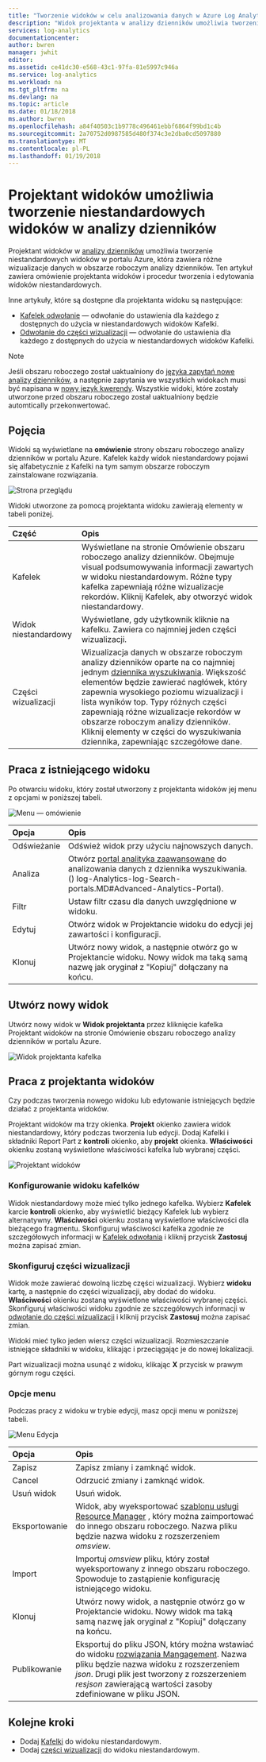 ```yaml
---
title: "Tworzenie widoków w celu analizowania danych w Azure Log Analytics | Dokumentacja firmy Microsoft"
description: "Widok projektanta w analizy dzienników umożliwia tworzenie niestandardowych widoków, które są wyświetlane w portalu Azure i zawierają różne wizualizacje danych w obszarze roboczym analizy dzienników. Ten artykuł zawiera omówienie projektanta widoków i procedur tworzenia i edytowania widoków niestandardowych."
services: log-analytics
documentationcenter: 
author: bwren
manager: jwhit
editor: 
ms.assetid: ce41dc30-e568-43c1-97fa-81e5997c946a
ms.service: log-analytics
ms.workload: na
ms.tgt_pltfrm: na
ms.devlang: na
ms.topic: article
ms.date: 01/18/2018
ms.author: bwren
ms.openlocfilehash: a84f40503c1b9778c496461ebbf6864f99bd1c4b
ms.sourcegitcommit: 2a70752d0987585d480f374c3e2dba0cd5097880
ms.translationtype: MT
ms.contentlocale: pl-PL
ms.lasthandoff: 01/19/2018
---
```

# <a name="use-view-designer-to-create-custom-views-in-log-analytics"></a>Projektant widoków umożliwia tworzenie niestandardowych widoków w analizy dzienników
Projektant widoków w [analizy dzienników](log-analytics-overview.md) umożliwia tworzenie niestandardowych widoków w portalu Azure, która zawiera różne wizualizacje danych w obszarze roboczym analizy dzienników. Ten artykuł zawiera omówienie projektanta widoków i procedur tworzenia i edytowania widoków niestandardowych.

Inne artykuły, które są dostępne dla projektanta widoku są następujące:

* [Kafelek odwołanie](log-analytics-view-designer-tiles.md) — odwołanie do ustawienia dla każdego z dostępnych do użycia w niestandardowych widoków Kafelki.
* [Odwołanie do części wizualizacji](log-analytics-view-designer-parts.md) — odwołanie do ustawienia dla każdego z dostępnych do użycia w niestandardowych widoków Kafelki.

>[!NOTE]
> Jeśli obszaru roboczego został uaktualniony do [języka zapytań nowe analizy dzienników](log-analytics-log-search-upgrade.md), a następnie zapytania we wszystkich widokach musi być napisana w [nowy język kwerendy](https://go.microsoft.com/fwlink/?linkid=856078).  Wszystkie widoki, które zostały utworzone przed obszaru roboczego został uaktualniony będzie automtically przekonwertować.

## <a name="concepts"></a>Pojęcia
Widoki są wyświetlane na **omówienie** strony obszaru roboczego analizy dzienników w portalu Azure.  Kafelek każdy widok niestandardowy pojawi się alfabetycznie z Kafelki na tym samym obszarze roboczym zainstalowane rozwiązania.

![Strona przeglądu](media/log-analytics-view-designer/overview-page.png)

Widoki utworzone za pomocą projektanta widoku zawierają elementy w tabeli poniżej.

| Część | Opis |
|:--- |:--- |
| Kafelek |Wyświetlane na stronie Omówienie obszaru roboczego analizy dzienników.  Obejmuje visual podsumowywania informacji zawartych w widoku niestandardowym.  Różne typy kafelka zapewniają różne wizualizacje rekordów.  Kliknij Kafelek, aby otworzyć widok niestandardowy. |
| Widok niestandardowy |Wyświetlane, gdy użytkownik kliknie na kafelku.  Zawiera co najmniej jeden części wizualizacji. |
| Części wizualizacji |Wizualizacja danych w obszarze roboczym analizy dzienników oparte na co najmniej jednym [dziennika wyszukiwania](log-analytics-log-searches.md).  Większość elementów będzie zawierać nagłówek, który zapewnia wysokiego poziomu wizualizacji i lista wyników top.  Typy różnych części zapewniają różne wizualizacje rekordów w obszarze roboczym analizy dzienników.  Kliknij elementy w części do wyszukiwania dziennika, zapewniając szczegółowe dane. |


## <a name="work-with-an-existing-view"></a>Praca z istniejącego widoku
Po otwarciu widoku, który został utworzony z projektanta widoków jej menu z opcjami w poniższej tabeli.

![Menu — omówienie](media/log-analytics-view-designer/overview-menu.png)


| Opcja | Opis |
|:--|:--|
| Odświeżanie   | Odśwież widok przy użyciu najnowszych danych. | 
| Analiza | Otwórz [portal analityka zaawansowane](log-analytics-log-search-portals.md#advanced-analytics-portal) do analizowania danych z dziennika wyszukiwania. () log-Analytics-log-Search-portals.MD#Advanced-Analytics-Portal). |
| Filtr    | Ustaw filtr czasu dla danych uwzględnione w widoku. |
| Edytuj      | Otwórz widok w Projektancie widoku do edycji jej zawartości i konfiguracji.   |
| Klonuj     | Utwórz nowy widok, a następnie otwórz go w Projektancie widoku.  Nowy widok ma taką samą nazwę jak oryginał z "Kopiuj" dołączany na końcu. |


## <a name="create-a-new-view"></a>Utwórz nowy widok
Utwórz nowy widok w **Widok projektanta** przez kliknięcie kafelka Projektant widoków na stronie Omówienie obszaru roboczego analizy dzienników w portalu Azure.

![Widok projektanta kafelka](media/log-analytics-view-designer/view-designer-tile.png)


## <a name="working-with-view-designer"></a>Praca z projektanta widoków
Czy podczas tworzenia nowego widoku lub edytowanie istniejących będzie działać z projektanta widoków.  

Projektant widoków ma trzy okienka.  **Projekt** okienko zawiera widok niestandardowy, który podczas tworzenia lub edycji.  Dodaj Kafelki i składniki Report Part z **kontroli** okienko, aby **projekt** okienka.  **Właściwości** okienku zostaną wyświetlone właściwości kafelka lub wybranej części.

![Projektant widoków](media/log-analytics-view-designer/view-designer-screenshot.png)

### <a name="configure-view-tile"></a>Konfigurowanie widoku kafelków
Widok niestandardowy może mieć tylko jednego kafelka.  Wybierz **Kafelek** karcie **kontroli** okienko, aby wyświetlić bieżący Kafelek lub wybierz alternatywny.  **Właściwości** okienku zostaną wyświetlone właściwości dla bieżącego fragmentu.  Skonfiguruj właściwości kafelka zgodnie ze szczegółowych informacji w [Kafelek odwołania](log-analytics-view-designer-tiles.md) i kliknij przycisk **Zastosuj** można zapisać zmian.

### <a name="configure-visualization-parts"></a>Skonfiguruj części wizualizacji
Widok może zawierać dowolną liczbę części wizualizacji.  Wybierz **widoku** kartę, a następnie do części wizualizacji, aby dodać do widoku.  **Właściwości** okienku zostaną wyświetlone właściwości wybranej części.  Skonfiguruj właściwości widoku zgodnie ze szczegółowych informacji w [odwołanie do części wizualizacji](log-analytics-view-designer-parts.md) i kliknij przycisk **Zastosuj** można zapisać zmian.

Widoki mieć tylko jeden wiersz części wizualizacji.  Rozmieszczanie istniejące składniki w widoku, klikając i przeciągając je do nowej lokalizacji.

Part wizualizacji można usunąć z widoku, klikając **X** przycisk w prawym górnym rogu części.


### <a name="menu-options"></a>Opcje menu
Podczas pracy z widoku w trybie edycji, masz opcji menu w poniższej tabeli.

![Menu Edycja](media/log-analytics-view-designer/edit-menu.png)

| Opcja | Opis |
|:--|:--|
| Zapisz        | Zapisz zmiany i zamknąć widok. |
| Cancel      | Odrzucić zmiany i zamknąć widok. |
| Usuń widok | Usuń widok. |
| Eksportowanie      | Widok, aby wyeksportować [szablonu usługi Resource Manager](../azure-resource-manager/resource-group-authoring-templates.md) , który można zaimportować do innego obszaru roboczego.  Nazwa pliku będzie nazwa widoku z rozszerzeniem *omsview*. |
| Import      | Importuj *omsview* pliku, który został wyeksportowany z innego obszaru roboczego.  Spowoduje to zastąpienie konfigurację istniejącego widoku. |
| Klonuj       | Utwórz nowy widok, a następnie otwórz go w Projektancie widoku.  Nowy widok ma taką samą nazwę jak oryginał z "Kopiuj" dołączany na końcu. |
| Publikowanie     | Eksportuj do pliku JSON, który można wstawiać do widoku [rozwiązania Mangagement](../operations-management-suite/operations-management-suite-solutions-resources-views.md).  Nazwa pliku będzie nazwa widoku z rozszerzeniem *json*. Drugi plik jest tworzony z rozszerzeniem *resjson* zawierającą wartości zasoby zdefiniowane w pliku JSON.

## <a name="next-steps"></a>Kolejne kroki
* Dodaj [Kafelki](log-analytics-view-designer-tiles.md) do widoku niestandardowym.
* Dodaj [części wizualizacji](log-analytics-view-designer-parts.md) do widoku niestandardowym.
